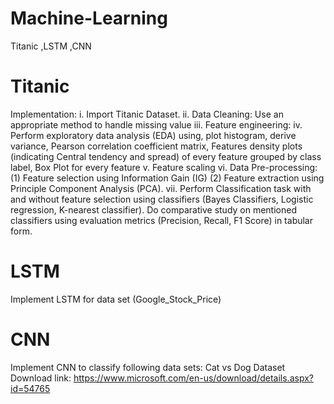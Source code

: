 # Machine-Learning
Titanic ,LSTM ,CNN
# Titanic
Implementation:
i. Import Titanic Dataset.
ii. Data Cleaning: Use an appropriate method to handle missing value
iii. Feature engineering:
iv. Perform exploratory data analysis (EDA) using, plot histogram, derive variance, Pearson
correlation coefficient matrix, Features density plots (indicating Central tendency and
spread) of every feature grouped by class label, Box Plot for every feature
v. Feature scaling
vi. Data Pre-processing: (1) Feature selection using Information Gain (IG) (2) Feature
extraction using Principle Component Analysis (PCA).
vii. Perform Classification task with and without feature selection using classifiers
(Bayes Classifiers, Logistic regression, K-nearest classifier). Do comparative study on
mentioned classifiers using evaluation metrics (Precision, Recall, F1 Score) in tabular
form.
# LSTM
Implement LSTM for data set (Google_Stock_Price)
# CNN
Implement CNN to classify following data sets: Cat vs Dog Dataset Download
link: https://www.microsoft.com/en-us/download/details.aspx?id=54765
